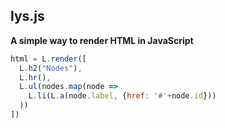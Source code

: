 ## lys.js
**A simple way to render HTML in JavaScript**

```javascript
html = L.render([
  L.h2("Nodes"),
  L.hr(),
  L.ul(nodes.map(node => 
    L.li(L.a(node.label, {href: '#'+node.id}))
  ))
])
```
